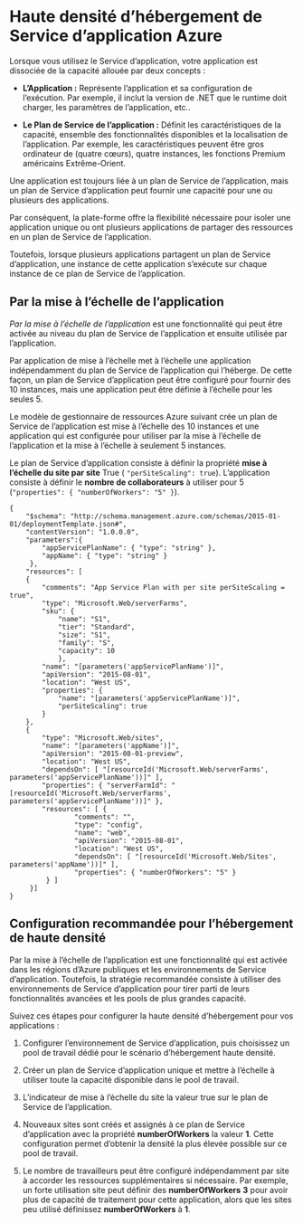 <properties
    pageTitle="Haute densité d’hébergement de Service d’application Azure | Microsoft Azure"
    description="Haute densité d’hébergement de Service d’application Azure"
    authors="btardif"
    manager="wpickett"
    editor=""
    services="app-service\web"
    documentationCenter=""/>

<tags
    ms.service="app-service-web"
    ms.workload="web"
    ms.tgt_pltfrm="na"
    ms.devlang="multiple"
    ms.topic="article"
    ms.date="10/24/2016"
    ms.author="byvinyal"/>

# <a name="high-density-hosting-on-azure-app-service"></a>Haute densité d’hébergement de Service d’application Azure

Lorsque vous utilisez le Service d’application, votre application est dissociée de la capacité allouée par deux concepts :

- **L’Application :** Représente l’application et sa configuration de l’exécution. Par exemple, il inclut la version de .NET que le runtime doit charger, les paramètres de l’application, etc..

- **Le Plan de Service de l’application :** Définit les caractéristiques de la capacité, ensemble des fonctionnalités disponibles et la localisation de l’application. Par exemple, les caractéristiques peuvent être gros ordinateur de (quatre cœurs), quatre instances, les fonctions Premium américains Extrême-Orient.

Une application est toujours liée à un plan de Service de l’application, mais un plan de Service d’application peut fournir une capacité pour une ou plusieurs des applications.

Par conséquent, la plate-forme offre la flexibilité nécessaire pour isoler une application unique ou ont plusieurs applications de partager des ressources en un plan de Service de l’application.

Toutefois, lorsque plusieurs applications partagent un plan de Service d’application, une instance de cette application s’exécute sur chaque instance de ce plan de Service de l’application.

## <a name="per-app-scaling"></a>Par la mise à l’échelle de l’application
*Par la mise à l’échelle de l’application* est une fonctionnalité qui peut être activée au niveau du plan de Service de l’application et ensuite utilisée par l’application.

Par application de mise à l’échelle met à l’échelle une application indépendamment du plan de Service de l’application qui l’héberge. De cette façon, un plan de Service d’application peut être configuré pour fournir des 10 instances, mais une application peut être définie à l’échelle pour les seules 5.

Le modèle de gestionnaire de ressources Azure suivant crée un plan de Service de l’application est mise à l’échelle des 10 instances et une application qui est configurée pour utiliser par la mise à l’échelle de l’application et la mise à l’échelle à seulement 5 instances.

Le plan de Service d’application consiste à définir la propriété **mise à l’échelle du site par site** True ( `"perSiteScaling": true`). L’application consiste à définir le **nombre de collaborateurs** à utiliser pour 5 (`"properties": { "numberOfWorkers": "5" }`).

    {
        "$schema": "http://schema.management.azure.com/schemas/2015-01-01/deploymentTemplate.json#",
        "contentVersion": "1.0.0.0",
        "parameters":{
            "appServicePlanName": { "type": "string" },
            "appName": { "type": "string" }
         },
        "resources": [
        {
            "comments": "App Service Plan with per site perSiteScaling = true",
            "type": "Microsoft.Web/serverFarms",
            "sku": {
                "name": "S1",
                "tier": "Standard",
                "size": "S1",
                "family": "S",
                "capacity": 10
                },
            "name": "[parameters('appServicePlanName')]",
            "apiVersion": "2015-08-01",
            "location": "West US",
            "properties": {
                "name": "[parameters('appServicePlanName')]",
                "perSiteScaling": true
            }
        },
        {
            "type": "Microsoft.Web/sites",
            "name": "[parameters('appName')]",
            "apiVersion": "2015-08-01-preview",
            "location": "West US",
            "dependsOn": [ "[resourceId('Microsoft.Web/serverFarms', parameters('appServicePlanName'))]" ],
            "properties": { "serverFarmId": "[resourceId('Microsoft.Web/serverFarms', parameters('appServicePlanName'))]" },
            "resources": [ {
                    "comments": "",
                    "type": "config",
                    "name": "web",
                    "apiVersion": "2015-08-01",
                    "location": "West US",
                    "dependsOn": [ "[resourceId('Microsoft.Web/Sites', parameters('appName'))]" ],
                    "properties": { "numberOfWorkers": "5" }
             } ]
         }]
    }


## <a name="recommended-configuration-for-high-density-hosting"></a>Configuration recommandée pour l’hébergement de haute densité

Par la mise à l’échelle de l’application est une fonctionnalité qui est activée dans les régions d’Azure publiques et les environnements de Service d’application. Toutefois, la stratégie recommandée consiste à utiliser des environnements de Service d’application pour tirer parti de leurs fonctionnalités avancées et les pools de plus grandes capacité.  

Suivez ces étapes pour configurer la haute densité d’hébergement pour vos applications :

1. Configurer l’environnement de Service d’application, puis choisissez un pool de travail dédié pour le scénario d’hébergement haute densité.

1. Créer un plan de Service d’application unique et mettre à l’échelle à utiliser toute la capacité disponible dans le pool de travail.

1. L’indicateur de mise à l’échelle du site la valeur true sur le plan de Service de l’application.

1. Nouveaux sites sont créés et assignés à ce plan de Service d’application avec la propriété **numberOfWorkers** la valeur **1**. Cette configuration permet d’obtenir la densité la plus élevée possible sur ce pool de travail.

1. Le nombre de travailleurs peut être configuré indépendamment par site à accorder les ressources supplémentaires si nécessaire. Par exemple, un forte utilisation site peut définir des **numberOfWorkers** **3** pour avoir plus de capacité de traitement pour cette application, alors que les sites peu utilisé définissez **numberOfWorkers** à **1**.
